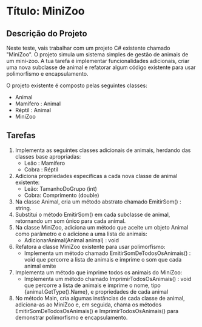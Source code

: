 # Título: MiniZoo 

## Descrição do Projeto
Neste teste, vais trabalhar com um projeto C# existente chamado "MiniZoo". O projeto simula um sistema simples de gestão de animais de um mini-zoo. A tua tarefa é implementar funcionalidades adicionais, criar uma nova subclasse de animal e refatorar algum código existente para usar polimorfismo e encapsulamento.

O projeto existente é composto pelas seguintes classes:
- Animal
- Mamífero : Animal
- Réptil : Animal
- MiniZoo

## Tarefas
1. Implementa as seguintes classes adicionais de animais, herdando das classes base apropriadas:
   - Leão : Mamífero
   - Cobra : Réptil
2. Adiciona propriedades específicas a cada nova classe de animal existente:
   - Leão: TamanhoDoGrupo (int)
   - Cobra: Comprimento (double)
3. Na classe Animal, cria um método abstrato chamado EmitirSom() : string. 
4. Substitui o método EmitirSom() em cada subclasse de animal, retornando um som único para cada animal.
5. Na classe MiniZoo, adiciona um método que aceite um objeto Animal como parâmetro e o adicione a uma lista de animais:
   - AdicionarAnimal(Animal animal) : void
6. Refatora a classe MiniZoo existente para usar polimorfismo:
   - Implementa um método chamado EmitirSomDeTodosOsAnimais() : void que percorre a lista de animais e imprime o som que cada animal emite
7. Implementa um método que imprime todos os animais do MiniZoo:
   - Implementa um método chamado ImprimirTodosOsAnimais() : void que percorre a lista de animais e imprime o nome, tipo {animal.GetType().Name}, e propriedades de cada animal
8. No método Main, cria algumas instâncias de cada classe de animal, adiciona-as ao MiniZoo e, em seguida, chama os métodos EmitirSomDeTodosOsAnimais() e ImprimirTodosOsAnimais() para demonstrar polimorfismo e encapsulamento.
